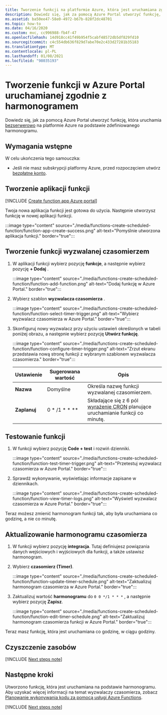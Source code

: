 ```yaml
---
title: Tworzenie funkcji na platformie Azure, która jest uruchamiana zgodnie z harmonogramem
description: Dowiedz się, jak za pomocą Azure Portal utworzyć funkcję, która jest uruchamiana na podstawie zdefiniowanego harmonogramu.
ms.assetid: ba50ee47-58e0-4972-b67b-828f2dc48701
ms.topic: how-to
ms.date: 04/16/2020
ms.custom: mvc, cc996988-fb4f-47
ms.openlocfilehash: 14d918cc41f49b954f5cabf48572db5df829fd10
ms.sourcegitcommit: c4c554db636f829d7abe70e2c433d27281b35183
ms.translationtype: MT
ms.contentlocale: pl-PL
ms.lasthandoff: 01/08/2021
ms.locfileid: "98035193"
---
```

# <a name="create-a-function-in-the-azure-portal-that-runs-on-a-schedule"></a>Tworzenie funkcji w Azure Portal uruchamianej zgodnie z harmonogramem

Dowiedz się, jak za pomocą Azure Portal utworzyć funkcję, która uruchamia [bezserwerowo](https://azure.microsoft.com/solutions/serverless/) na platformie Azure na podstawie zdefiniowanego harmonogramu.

## <a name="prerequisites"></a>Wymagania wstępne

W celu ukończenia tego samouczka:

+ Jeśli nie masz subskrypcji platformy Azure, przed rozpoczęciem utwórz [bezpłatne konto](https://azure.microsoft.com/free/?WT.mc_id=A261C142F).

## <a name="create-a-function-app"></a>Tworzenie aplikacji funkcji

[!INCLUDE [Create function app Azure portal](../../includes/functions-create-function-app-portal.md)]

Twoja nowa aplikacja funkcji jest gotowa do użycia. Następnie utworzysz funkcję w nowej aplikacji funkcji.

:::image type="content" source="./media/functions-create-scheduled-function/function-app-create-success.png" alt-text="Pomyślnie utworzona aplikacja funkcji." border="true":::

<a name="create-function"></a>

## <a name="create-a-timer-triggered-function"></a>Tworzenie funkcji wyzwalanej czasomierzem

1. W aplikacji funkcji wybierz pozycję **funkcje**, a następnie wybierz pozycję **+ Dodaj** . 

   :::image type="content" source="./media/functions-create-scheduled-function/function-add-function.png" alt-text="Dodaj funkcję w Azure Portal." border="true":::

1. Wybierz szablon **wyzwalacza czasomierza** . 

    :::image type="content" source="./media/functions-create-scheduled-function/function-select-timer-trigger.png" alt-text="Wybierz wyzwalacz czasomierza w Azure Portal." border="true":::

1. Skonfiguruj nowy wyzwalacz przy użyciu ustawień określonych w tabeli poniżej obrazu, a następnie wybierz pozycję **Utwórz funkcję**.

    :::image type="content" source="./media/functions-create-scheduled-function/function-configure-timer-trigger.png" alt-text="Zrzut ekranu przedstawia nową stronę funkcji z wybranym szablonem wyzwalacza czasomierza." border="true":::
    
    | Ustawienie | Sugerowana wartość | Opis |
    |---|---|---|
    | **Nazwa** | Domyślne | Określa nazwę funkcji wyzwalanej czasomierzem. |
    | **Zaplanuj** | 0 \* /1 \* \* \*\* | Składające się z 6 pól [wyrażenie CRON](functions-bindings-timer.md#ncrontab-expressions) planujące uruchamianie funkcji co minutę. |

## <a name="test-the-function"></a>Testowanie funkcji

1. W funkcji wybierz pozycję **Code + test** i rozwiń dzienniki.

    :::image type="content" source="./media/functions-create-scheduled-function/function-test-timer-trigger.png" alt-text="Przetestuj wyzwalacz czasomierza w Azure Portal." border="true":::

1. Sprawdź wykonywanie, wyświetlając informacje zapisane w dziennikach.

    :::image type="content" source="./media/functions-create-scheduled-function/function-view-timer-logs.png" alt-text="Wyświetl wyzwalacz czasomierza w Azure Portal." border="true":::

Teraz możesz zmienić harmonogram funkcji tak, aby była uruchamiana co godzinę, a nie co minutę.

## <a name="update-the-timer-schedule"></a>Aktualizowanie harmonogramu czasomierza

1. W funkcji wybierz pozycję **integracja**. Tutaj definiujesz powiązania danych wejściowych i wyjściowych dla funkcji, a także ustawisz harmonogram. 

1. Wybierz **czasomierz (Timer)**.

    :::image type="content" source="./media/functions-create-scheduled-function/function-update-timer-schedule.png" alt-text="Zaktualizuj harmonogram czasomierza w Azure Portal." border="true":::

1. Zaktualizuj wartość **harmonogramu** do `0 0 */1 * * *` , a następnie wybierz pozycję **Zapisz**.  

    :::image type="content" source="./media/functions-create-scheduled-function/function-edit-timer-schedule.png" alt-text="Zaktualizuj harmonogram czasomierza funkcji w Azure Portal." border="true":::

Teraz masz funkcję, która jest uruchamiana co godzinę, w ciągu godziny.

## <a name="clean-up-resources"></a>Czyszczenie zasobów

[!INCLUDE [Next steps note](../../includes/functions-quickstart-cleanup.md)]

## <a name="next-steps"></a>Następne kroki

Utworzono funkcję, która jest uruchamiana na podstawie harmonogramu. Aby uzyskać więcej informacji na temat wyzwalaczy czasomierza, zobacz [Planowanie wykonywania kodu za pomocą usługi Azure Functions](functions-bindings-timer.md).

[!INCLUDE [Next steps note](../../includes/functions-quickstart-next-steps.md)]
